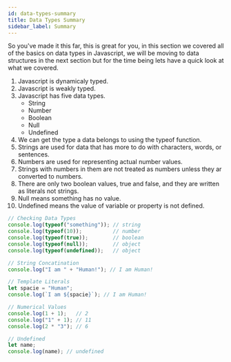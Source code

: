 ```yaml
---
id: data-types-summary
title: Data Types Summary
sidebar_label: Summary
---
```

So you've made it this far, this is great for you, in this section we covered all of the basics on data types in Javascript, we will be moving to data structures in the next section but for the time being lets have a quick look at what we covered.

1. Javascript is dynamicaly typed.
2. Javascript is weakly typed.
3. Javascript has five data types.
   * String
   * Number
   * Boolean
   * Null
   * Undefined
4. We can get the type a data belongs to using the typeof function.
5. Strings are used for data that has more to do with characters, words, or sentences.
6. Numbers are used for representing actual number values.
7. Strings with numbers in them are not treated as numbers unless they ar converted to numbers.
8. There are only two boolean values, true and false, and they are written as literals not strings.
9. Null means something has no value.
10. Undefined means the value of variable or property is not defined.

```js
// Checking Data Types
console.log(typeof("something")); // string
console.log(typeof(10));          // number
console.log(typeof(true));        // boolean
console.log(typeof(null));        // object
console.log(typeof(undefined));   // object

// String Concatination
console.log("I am " + "Human!"); // I am Human!

// Template Literals
let spacie = "Human";
console.log(`I am ${spacie}`); // I am Human!

// Numerical Values
console.log(1 + 1);   // 2
console.log("1" + 1); // 11
console.log(2 * "3"); // 6

// Undefined
let name;
console.log(name); // undefined
```